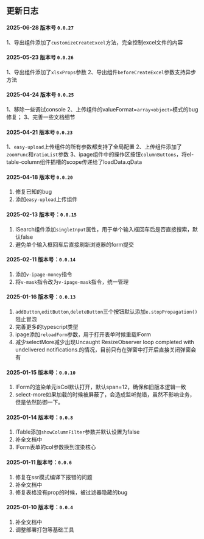 ## 更新日志

#### 2025-06-28 版本号 `0.0.27`
1、导出组件添加了`customizeCreateExcel`方法，完全控制excel文件的内容


#### 2025-05-23 版本号 `0.0.26`
1、导出组件添加了`xlsxProps`参数
2、导出组件`beforeCreateExcel`参数支持异步方法


#### 2025-04-24 版本号 `0.0.25`
1、移除一些调试console
2、上传组件的valueFormat=`array<object>`模式的bug修复；
3、完善一些文档细节

#### 2025-04-21 版本号 `0.0.23` 
1、`easy-upload`上传组件的所有参数都支持了全局配置
2、上传组件添加了`zoomFunc`和`ratioList`参数
3、ipage组件中的操作区按钮`columnButtons`，将el-table-column组件插槽的scope传递给了loadData.qData

#### 2025-04-18 版本号 `0.0.20`
1. 修复已知的bug
2. 添加`easy-upload`上传组件

#### 2025-02-13 版本号：`0.0.15`
1. ISearch组件添加`singleInput`属性，用于单个输入框回车后是否直接搜索，默认false
2. 避免单个输入框回车后直接刷新浏览器的form提交

#### 2025-02-11 版本号：`0.0.14`
1. 添加`v-ipage-money`指令
2. 将`v-mask`指令改为`v-ipage-mask`指令，统一管理



#### 2025-01-16 版本号：`0.0.13`
1. `addButton`,`editButton`,`deleteButton`三个按钮默认添加`e.stopPropagation()`阻止冒泡
2. 完善更多的typescript类型
3. ipage添加`reloadForm`参数，用于打开表单时候重载IForm
4. 减少selectMore减少出现Uncaught ResizeObserver loop completed with undelivered notifications.的情况，目前只有在弹窗中打开后直接关闭弹窗会有

#### 2025-01-15 版本号：`0.0.10`
1. IForm的渲染单元isCol默认打开，默认span=12，确保和旧版本逻辑一致
2. select-more如果加载的时候被屏蔽了，会造成监听抛错，虽然不影响业务，但是依然防御一下。

#### 2025-01-14 版本号：`0.0.8`
1. ITable添加`showColumnFilter`参数并默认设置为false
2. 补全文档中
3. IForm表单的col参数换到渲染核心

#### 2025-01-11 版本号：`0.0.6`
1. 修复在ssr模式编译下报错的问题
2. 补全文档中
3. 修复表格没有prop的时候，被过滤器隐藏的bug

#### 2025-01-10 版本号：`0.0.4`
1. 补全文档中
2. 调整部署打包等基础工具

